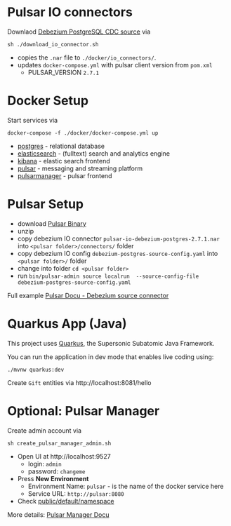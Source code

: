 # Pulsar IO connectors

Downlaod [Debezium PostgreSQL CDC source](https://pulsar.apache.org/en/download/) via
```
sh ./download_io_connector.sh
```
- copies the `.nar` file to `./docker/io_connectors/`. 
- updates `docker-compose.yml` with pulsar client version from `pom.xml` 
  - PULSAR_VERSION `2.7.1`

# Docker Setup

Start services via
```
docker-compose -f ./docker/docker-compose.yml up
```

- [postgres](https://www.postgresql.org/) - relational database
- [elasticsearch](https://www.elastic.co/elasticsearch/) - (fulltext) search and analytics engine
- [kibana](https://www.elastic.co/kibana) - elastic search frontend
- [pulsar](https://pulsar.apache.org/en/) - messaging and streaming platform
- [pulsarmanager](https://pulsar.apache.org/docs/en/administration-pulsar-manager/) - pulsar frontend

# Pulsar Setup

- download [Pulsar Binary](https://pulsar.apache.org/en/download/)
- unzip
- copy debezium IO connector `pulsar-io-debezium-postgres-2.7.1.nar` into `<pulsar folder>/connectors/` folder
- copy debezium IO config `debezium-postgres-source-config.yaml` into `<pulsar folder>/` folder
- change into folder `cd <pulsar folder>`
- run `bin/pulsar-admin source localrun  --source-config-file debezium-postgres-source-config.yaml`

Full example [Pulsar Docu - Debezium source connector](https://pulsar.apache.org/docs/en/io-debezium-source/#example-of-postgresql)

# Quarkus App (Java)

This project uses [Quarkus](https://quarkus.io/), the Supersonic Subatomic Java Framework.

You can run the application in dev mode that enables live coding using:
```
./mvnw quarkus:dev
```

Create `Gift` entities via http://localhost:8081/hello

# Optional: Pulsar Manager

Create admin account via
```
sh create_pulsar_manager_admin.sh
```

- Open UI at http://localhost:9527
  - login: `admin`
  - password: `changeme`
- Press **New Environment**
  - Environment Name: `pulsar` - is the name of the docker service here
  - Service URL: `http://pulsar:8080`
- Check [public/default/namespace](http://localhost:9527/#/management/namespaces/public/default/namespace?tab=topics)

More details: [Pulsar Manager Docu](https://pulsar.apache.org/docs/en/administration-pulsar-manager/)
